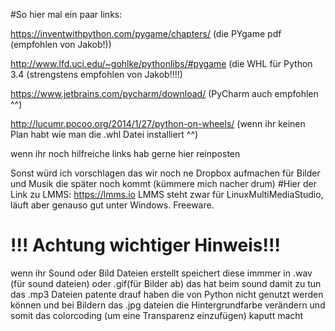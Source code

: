 
#So hier mal ein paar links:

https://inventwithpython.com/pygame/chapters/ (die PYgame pdf (empfohlen von Jakob!))

http://www.lfd.uci.edu/~gohlke/pythonlibs/#pygame (die WHL für Python 3.4 (strengstens empfohlen von Jakob!!!!)

https://www.jetbrains.com/pycharm/download/ (PyCharm auch empfohlen ^^)

http://lucumr.pocoo.org/2014/1/27/python-on-wheels/ (wenn ihr keinen Plan habt wie man die .whl Datei installiert ^^)

wenn ihr noch hilfreiche links hab gerne hier reinposten

Sonst würd ich vorschlagen das wir noch ne Dropbox aufmachen für Bilder und Musik die später noch kommt (kümmere mich nacher drum)
#Hier der Link zu LMMS:
https://lmms.io
LMMS steht zwar für LinuxMultiMediaStudio, läuft aber genauso gut unter Windows. Freeware.

# !!! Achtung wichtiger Hinweis!!!
wenn ihr Sound oder Bild Dateien erstellt speichert diese immmer in .wav (für sound dateien) oder .gif(für Bilder ab)
das hat beim sound damit zu tun das .mp3 Dateien patente drauf haben die von Python nicht genutzt werden können
und bei Bildern das .jpg dateien die Hintergrundfarbe verändern und somit das colorcoding (um eine Transparenz einzufügen) kaputt macht
